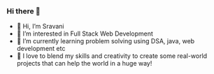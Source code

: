 ### Hi there 👋

- 👋 Hi, I’m Sravani
- 👀 I’m interested in Full Stack Web Development 
- 🌱 I’m currently learning problem solving using DSA, java, web development etc
- 💞️ I love to blend my skills and creativity to create some real-world projects that can help the world in a huge way!



<!--
**34sravani-g/34sravani-g** is a ✨ _special_ ✨ repository because its `README.md` (this file) appears on your GitHub profile.

Here are some ideas to get you started:

- 🔭 I’m currently working on ...
- 🌱 I’m currently learning ...
- 👯 I’m looking to collaborate on ...
- 🤔 I’m looking for help with ...
- 💬 Ask me about ...
- 📫 How to reach me: ...
- 😄 Pronouns: ...
- ⚡ Fun fact: ...
-->
